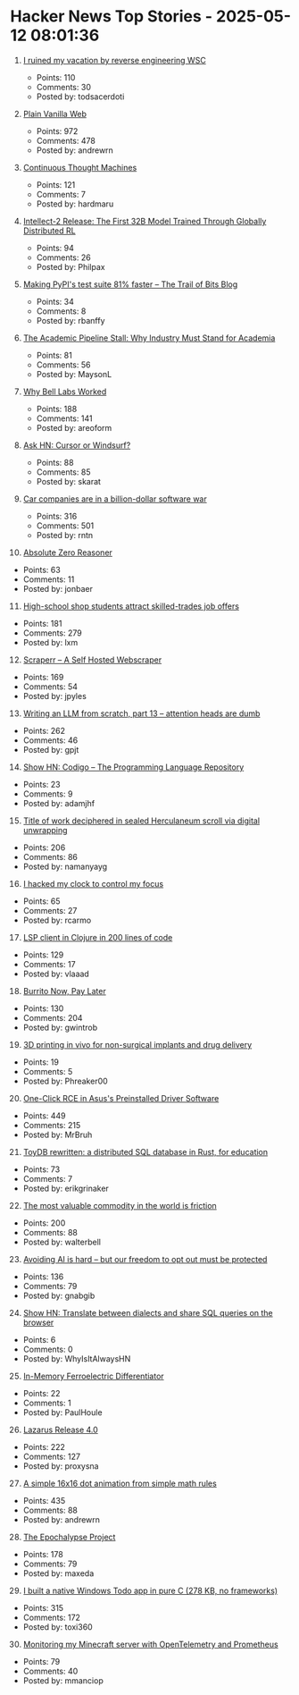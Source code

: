 # Hacker News Top Stories - 2025-05-12 08:01:36

1. [I ruined my vacation by reverse engineering WSC](https://blog.es3n1n.eu/posts/how-i-ruined-my-vacation/)
   - Points: 110
   - Comments: 30
   - Posted by: todsacerdoti

2. [Plain Vanilla Web](https://plainvanillaweb.com/index.html)
   - Points: 972
   - Comments: 478
   - Posted by: andrewrn

3. [Continuous Thought Machines](https://pub.sakana.ai/ctm/)
   - Points: 121
   - Comments: 7
   - Posted by: hardmaru

4. [Intellect-2 Release: The First 32B Model Trained Through Globally Distributed RL](https://www.primeintellect.ai/blog/intellect-2-release)
   - Points: 94
   - Comments: 26
   - Posted by: Philpax

5. [Making PyPI's test suite 81% faster – The Trail of Bits Blog](https://blog.trailofbits.com/2025/05/01/making-pypis-test-suite-81-faster/)
   - Points: 34
   - Comments: 8
   - Posted by: rbanffy

6. [The Academic Pipeline Stall: Why Industry Must Stand for Academia](https://www.sigarch.org/the-academic-pipeline-stall-why-industry-must-stand-for-academia/)
   - Points: 81
   - Comments: 56
   - Posted by: MaysonL

7. [Why Bell Labs Worked](https://1517.substack.com/p/why-bell-labs-worked)
   - Points: 188
   - Comments: 141
   - Posted by: areoform

8. [Ask HN: Cursor or Windsurf?](undefined)
   - Points: 88
   - Comments: 85
   - Posted by: skarat

9. [Car companies are in a billion-dollar software war](https://insideevs.com/features/759153/car-companies-software-companies/)
   - Points: 316
   - Comments: 501
   - Posted by: rntn

10. [Absolute Zero Reasoner](https://andrewzh112.github.io/absolute-zero-reasoner/)
   - Points: 63
   - Comments: 11
   - Posted by: jonbaer

11. [High-school shop students attract skilled-trades job offers](https://www.wsj.com/lifestyle/careers/skilled-trades-high-school-recruitment-fd9f8257)
   - Points: 181
   - Comments: 279
   - Posted by: lxm

12. [Scraperr – A Self Hosted Webscraper](https://github.com/jaypyles/Scraperr)
   - Points: 169
   - Comments: 54
   - Posted by: jpyles

13. [Writing an LLM from scratch, part 13 – attention heads are dumb](https://www.gilesthomas.com/2025/05/llm-from-scratch-13-taking-stock-part-1-attention-heads-are-dumb)
   - Points: 262
   - Comments: 46
   - Posted by: gpjt

14. [Show HN: Codigo – The Programming Language Repository](https://codigolangs.com)
   - Points: 23
   - Comments: 9
   - Posted by: adamjhf

15. [Title of work deciphered in sealed Herculaneum scroll via digital unwrapping](https://www.finebooksmagazine.com/fine-books-news/title-work-deciphered-sealed-herculaneum-scroll-digital-unwrapping)
   - Points: 206
   - Comments: 86
   - Posted by: namanyayg

16. [I hacked my clock to control my focus](https://www.paepper.com/blog/posts/how-i-hacked-my-clock-to-control-my-focus.md/)
   - Points: 65
   - Comments: 27
   - Posted by: rcarmo

17. [LSP client in Clojure in 200 lines of code](https://vlaaad.github.io/lsp-client-in-200-lines-of-code)
   - Points: 129
   - Comments: 17
   - Posted by: vlaaad

18. [Burrito Now, Pay Later](https://enterprisevalue.substack.com/p/burrito-now-pay-later)
   - Points: 130
   - Comments: 204
   - Posted by: gwintrob

19. [3D printing in vivo for non-surgical implants and drug delivery](https://www.science.org/doi/10.1126/science.adt0293)
   - Points: 19
   - Comments: 5
   - Posted by: Phreaker00

20. [One-Click RCE in Asus's Preinstalled Driver Software](https://mrbruh.com/asusdriverhub/)
   - Points: 449
   - Comments: 215
   - Posted by: MrBruh

21. [ToyDB rewritten: a distributed SQL database in Rust, for education](https://github.com/erikgrinaker/toydb)
   - Points: 73
   - Comments: 7
   - Posted by: erikgrinaker

22. [The most valuable commodity in the world is friction](https://kyla.substack.com/p/the-most-valuable-commodity-in-the)
   - Points: 200
   - Comments: 88
   - Posted by: walterbell

23. [Avoiding AI is hard – but our freedom to opt out must be protected](https://theconversation.com/avoiding-ai-is-hard-but-our-freedom-to-opt-out-must-be-protected-255873)
   - Points: 136
   - Comments: 79
   - Posted by: gnabgib

24. [Show HN: Translate between dialects and share SQL queries on the browser](https://sqlscope.netlify.app)
   - Points: 6
   - Comments: 0
   - Posted by: WhyIsItAlwaysHN

25. [In-Memory Ferroelectric Differentiator](https://www.nature.com/articles/s41467-025-58359-4)
   - Points: 22
   - Comments: 1
   - Posted by: PaulHoule

26. [Lazarus Release 4.0](https://forum.lazarus.freepascal.org/index.php?topic=71050.0)
   - Points: 222
   - Comments: 127
   - Posted by: proxysna

27. [A simple 16x16 dot animation from simple math rules](https://tixy.land)
   - Points: 435
   - Comments: 88
   - Posted by: andrewrn

28. [The Epochalypse Project](https://epochalypse-project.org/)
   - Points: 178
   - Comments: 79
   - Posted by: maxeda

29. [I built a native Windows Todo app in pure C (278 KB, no frameworks)](https://github.com/Efeckc17/simple-todo-c)
   - Points: 315
   - Comments: 172
   - Posted by: toxi360

30. [Monitoring my Minecraft server with OpenTelemetry and Prometheus](https://www.dash0.com/blog/monitoring-minecraft-with-opentelemetry)
   - Points: 79
   - Comments: 40
   - Posted by: mmanciop


